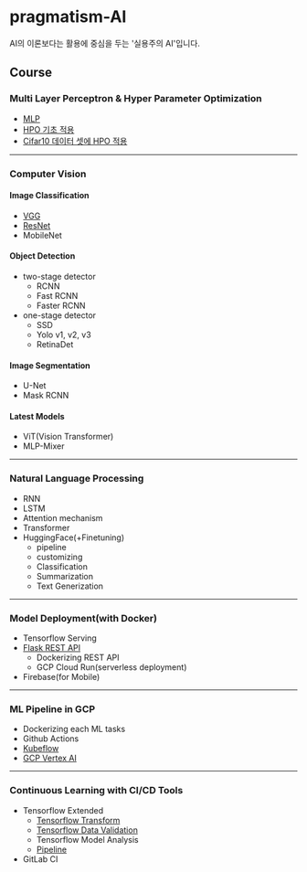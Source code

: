 # pragmatism-AI
AI의 이론보다는 활용에 중심을 두는 '실용주의 AI'입니다.

## Course
### Multi Layer Perceptron & Hyper Parameter Optimization
* [MLP](https://github.com/silverstar0727/pragmatism-AI/blob/main/DLbasic-HPO/MLP(MNIST).ipynb)
* [HPO 기초 적용](https://github.com/silverstar0727/pragmatism-AI/blob/main/DLbasic-HPO/W%26B_keras_sweep.ipynb)
* [Cifar10 데이터 셋에 HPO 적용](https://github.com/silverstar0727/pragmatism-AI/blob/main/DLbasic-HPO/MLP_HPO(cifar10).ipynb)

- - -

### Computer Vision
#### Image Classification
- [VGG](https://github.com/silverstar0727/pragmatism-AI/blob/main/CV/ImageClassification/VGG(cifar10).ipynb)
- [ResNet](https://github.com/silverstar0727/pragmatism-AI/blob/main/CV/ImageClassification/ResNet(cifar100).ipynb)
- MobileNet

#### Object Detection
- two-stage detector
  - RCNN
  - Fast RCNN 
  - Faster RCNN
- one-stage detector
  - SSD
  - Yolo v1, v2, v3
  - RetinaDet

#### Image Segmentation
- U-Net
- Mask RCNN

#### Latest Models
- ViT(Vision Transformer)
- MLP-Mixer


- - -

### Natural Language Processing
- RNN
- LSTM
- Attention mechanism
- Transformer
- HuggingFace(+Finetuning)
  - pipeline
  - customizing
  - Classification
  - Summarization
  - Text Generization

- - -

### Model Deployment(with Docker)
- Tensorflow Serving
- [Flask REST API](https://github.com/silverstar0727/pragmatism-AI/tree/main/flask_api) 
  - Dockerizing REST API
  - GCP Cloud Run(serverless deployment)
- Firebase(for Mobile)


- - -

### ML Pipeline in GCP
- Dockerizing each ML tasks
- Github Actions
- [Kubeflow](https://github.com/silverstar0727/ML-Pipeline-Tutorial/tree/main/kubeflow-pipeline)
- [GCP Vertex AI](https://github.com/silverstar0727/ML-Pipeline-Tutorial/tree/main/vertex-ai-pipeline)

- - -

### Continuous Learning with CI/CD Tools
- Tensorflow Extended
  - [Tensorflow Transform](https://github.com/silverstar0727/ML-Pipeline-Tutorial/blob/main/tfx-pipeline/tfx-components/TFT_tutorial.ipynb)
  - [Tensorflow Data Validation](https://github.com/silverstar0727/ML-Pipeline-Tutorial/blob/main/tfx-pipeline/tfx-components/TFDV_tutorial.ipynb)
  - Tensorflow Model Analysis
  - [Pipeline](https://github.com/silverstar0727/ML-Pipeline-Tutorial/tree/main/tfx-pipeline)
- GitLab CI
